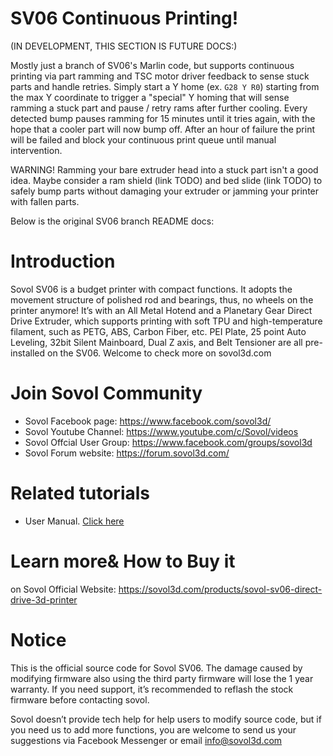 # SV06 Continuous Printing!

(IN DEVELOPMENT, THIS SECTION IS FUTURE DOCS:)

Mostly just a branch of SV06's Marlin code, but supports continuous printing via part ramming and TSC motor driver feedback to sense stuck parts and handle retries.  Simply start a Y home (ex. `G28 Y R0`) starting from the max Y coordinate to trigger a "special" Y homing that will sense ramming a stuck part and pause / retry rams after further cooling.  Every detected bump pauses ramming for 15 minutes until it tries again, with the hope that a cooler part will now bump off.  After an hour of failure the print will be failed and block your continuous print queue until manual intervention.

WARNING!  Ramming your bare extruder head into a stuck part isn't a good idea.  Maybe consider a ram shield (link TODO) and bed slide (link TODO) to safely bump parts without damaging your extruder or jamming your printer with fallen parts.

Below is the original SV06 branch README docs:

# Introduction

Sovol SV06 is a budget printer with compact functions. It adopts the movement structure of polished rod and bearings, thus, no wheels on the printer anymore!
It’s with an All Metal Hotend and a Planetary Gear Direct Drive Extruder, which supports printing with soft TPU and high-temperature filament, such as PETG, ABS, Carbon Fiber, etc. 
PEI Plate, 25 point Auto Leveling, 32bit Silent Mainboard, Dual Z axis, and Belt Tensioner are all pre-installed on the SV06. Welcome to check more on sovol3d.com

# Join Sovol Community

- Sovol Facebook page: https://www.facebook.com/sovol3d/
- Sovol Youtube Channel: https://www.youtube.com/c/Sovol/videos
- Sovol Offcial User Group: https://www.facebook.com/groups/sovol3d
- Sovol Forum website: https://forum.sovol3d.com/

# Related tutorials 

- User Manual. [Click here](https://drive.google.com/drive/folders/10uJUe-J0IutQSNI4IS-Tbwym4Ch8Yw6x)

# Learn more& How to Buy it

on Sovol Official Website: https://sovol3d.com/products/sovol-sv06-direct-drive-3d-printer

# Notice

This is the official source code for Sovol SV06. The damage caused by modifying firmware also using the third party firmware will lose the 1 year warranty. If you need support, it’s recommended to reflash the stock firmware before contacting sovol.

Sovol doesn’t provide tech help for help users to modify source code, but if you need us to add more functions, you are welcome to send us your suggestions via Facebook Messenger or email 
info@sovol3d.com





